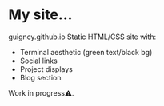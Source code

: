 # My site...
guigncy.github.io
Static HTML/CSS site with:
- Terminal aesthetic (green text/black bg)
- Social links
- Project displays
- Blog section

Work in progress⚠️.
